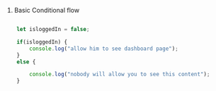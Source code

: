 1. Basic Conditional flow
```javascript 

    let isloggedIn = false;

    if(isloggedIn) {
        console.log("allow him to see dashboard page");
    }
    else {

        console.log("nobody will allow you to see this content");
    }
```
